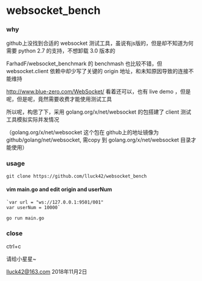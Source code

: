 # websocket_bench

### why

github上没找到合适的 websocket 测试工具，虽说有js版的，但是却不知道为何需要 python 2.7 的支持，不想卸载 3.0 版本的

FarhadF/websocket_benchmark 的 benchmash 也比较不错，但 websocket.client 依赖中却少写了关键的 origin 地址，和未知原因导致的连接不能维持

http://www.blue-zero.com/WebSocket/ 看着还可以，也有 live demo ，但是呢，但是呢，竟然需要收费才能使用测试工具


所以呢，构思了下，采用 golang.org/x/net/websocket 的包搭建了 client 测试工具模拟实际并发情况

（golang.org/x/net/websocket 这个包在 github上的地址镜像为 github/golang/net/websocket, 需copy 到 golang.org/x/net/websocket 目录才能使用）


### usage
  `git clone https://github.com/lluck42/websocket_bench`
#### vim main.go and edit origin and userNum
    `var url = "ws://127.0.0.1:9501/001"
    var userNum = 10000`
  `go run main.go`
### close
  ctrl+c


请给小星星~

lluck42@163.com
2018年11月2日

